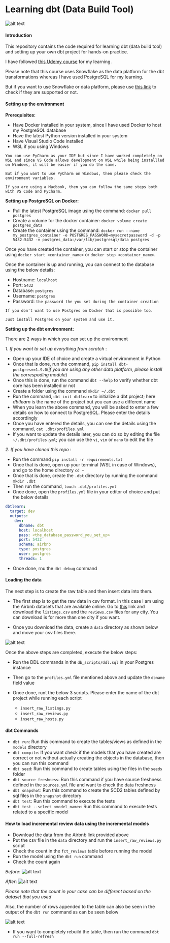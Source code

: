 <h1> Learning dbt (Data Build Tool) </h1>

![alt text](images/dbt.png)

#### Introduction

This repository contains the code required for learning dbt (data build tool) and setting up your own dbt project for hands-on practice.

I have followed [this Udemy course](https://www.udemy.com/course/complete-dbt-data-build-tool-bootcamp-zero-to-hero-learn-dbt/?couponCode=NVDIN35) for my learning.

Please note that this course uses Snowflake as the data platform for the dbt transformations whereas I have used PostgreSQL for my learning.

But if you want to use Snowflake or data platform, please use [this link](https://docs.getdbt.com/docs/trusted-adapters) to check if they are supported or not.


#### Setting up the environment

**Prerequisites:**
- Have Docker installed in your system, since I have used Docker to host my PostgreSQL database
- Have the latest Python version installed in your system 
- Have Visual Studio Code installed 
- WSL if you using Windows

```
You can use PyCharm as your IDE but since I have worked completely on WSL and since VS Code allows development on WSL while being installled on Windows, it will be easier if you do the same.

But if you want to use PyCharm on Windows, then please check the environment variables. 

If you are using a Macbook, then you can follow the same steps both with VS Code and PyCharm.
```

**Setting up PostgreSQL on Docker:**
- Pull the latest PostgreSQL image using the command: `docker pull postgres`
- Create a volume for the docker container: `docker volume create postgres_data`
- Create the container using the command:
    `docker run --name my_postgres_container -e POSTGRES_PASSWORD=mysecretpassword -d -p 5432:5432 -v postgres_data:/var/lib/postgresql/data postgres`

Once you have created the container, you can start or stop the container using `docker start <container_name>` or `docker stop <container_name>`.

Once the container is up and running, you can connect to the database using the below details:
- Hostname: `localhost`
- Port: `5432`
- Database: `postgres`
- Username: `postgres`
- Password: `the password the you set during the container creation`

```
If you don't want to use Postgres on Docker that is possible too. 

Just install Postgres on your system and use it.
```


**Setting up the dbt environment:**

There are 2 ways in which you can set up the environment

*1. If you want to set up everything from scratch* :
- Open up your IDE of choice and create a virtual environment in Python 
- Once that is done, run the command, `pip install dbt-postgres==1.9.0`(*if you are using any other data platform, please install the correspoding module*)
- Once this is done, run the command `dbt --help` to verify whether dbt core has been installed or not 
- Create a folder using the command `mkdir ~/.dbt`
- Run the command, `dbt init dbtlearn` to initialize a dbt project; here *dbtlearn* is the name of the project but you can use a different name
- When you learn the above command, you will be asked to enter a few details on how to connect to PostgreSQL. Please enter the details accordingly
- Once you have entered the details, you can see the details using the command, `cat .dbt/profiles.yml`
- If you want to update the details later, you can do so by editing the file `~/.dbt/profiles.yml`; you can use the `vi`, `vim` or `nano` to edit the file

*2. If you have cloned this repo* :
- Run the command `pip install -r requirements.txt`
- Once that is done, open up your terminal (WSL in case of Windows), and go to the home directory `cd ~`
- Once that is done, create the `.dbt` directory by running the command `mkdir .dbt`
- Then run the command, `touch .dbt/profiles.yml`
- Once done, open the `profiles.yml` file in your editor of choice and put the below details
```yaml
dbtlearn:
  target: dev
  outputs:
    dev:
      dbname: dbt 
      host: localhost
      pass: <the_database_password_you_set_up>
      port: 5432
      schema: airbnb
      type: postgres
      user: postgres
      threads: 1
```
- Once done, rnu the `dbt debug` command

#### Loading the data
The next step is to create the raw table and then insert data into them.

- The first step is to get the raw data in csv format. In this case I am using the Airbnb datasets that are available online. Go to [this](https://insideairbnb.com/get-the-data/) link and download the `listings.csv` and the `reviews.csv` files for any city. You can download is for more than one city if you want.

- Once you download the data, create a `data` directory as shown below and move your csv files there.

![alt text](images/data_folder.png)

Once the above steps are completed, execute the below steps:
- Run the DDL commands in the `db_scripts/ddl.sql` in your Postgres instance
- Then go to the `profiles.yml` file mentioned above and update the `dbname` field value
- Once done, runt the below 3 scripts. Please enter the name of the dbt project while running each script
    
     - `insert_raw_listings.py`
     - `insert_raw_reviews.py`
     - `insert_raw_hosts.py`

#### dbt Commands

- `dbt run`: Run this command to create the tables/views as defined in the `models` directory
- `dbt compile`: If you want check if the models that you have created are correct or not without actually creating the objects in the database, then you can run this command
- `dbt seed`: Run this command to create tables using the files in the `seeds` folder
- `dbt source freshness`: Run this command if you have source freshness defined in the `sources.yml` file and want to check the data freshness
- `dbt snapshot`: Run this command to create the SCD2 tables defined by sql files in the `snapshot` directory
- `dbt test`: Run this command to execute the tests
- `dbt test --select <model_name>`: Run this command to execute tests related to a specific model

#### How to load incremental review data using the incremental models
- Download the data from the Airbnb link provided above
- Put the csv file in the `data` directory and run the `insert_raw_reviews.py` script
- Check the count in the `fct_reviews` table before running the model
- Run the model using the `dbt run` command
- Check the count again

*Before*:
![alt text](images/fct_reviews_before.png)

*After*:
![alt text](images/fct_reviews_after.png)

*Please note that the count in your case can be different based on the dataset that you used*

Also, the number of rows appended to the table can also be seen in the output of the `dbt run` command as can be seen below

![alt text](images/incremental_count.png)

- If you want to completely rebuild the table, then run the command `dbt run --full-refresh`


